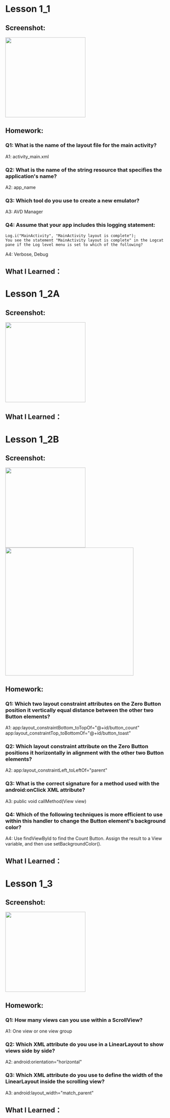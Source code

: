 # Lesson 1_1

## Screenshot:
<img src="https://raw.githubusercontent.com/anqizhao1024/cs5520project/gh-pages/_pics/lesson1_1_screenshot.PNG" width="250"/>

## Homework:

### Q1: What is the name of the layout file for the main activity?
A1: activity_main.xml

### Q2: What is the name of the string resource that specifies the application's name?
A2: app_name

### Q3: Which tool do you use to create a new emulator?
A3: AVD Manager

### Q4: Assume that your app includes this logging statement: 
	Log.i("MainActivity", "MainActivity layout is complete");
	You see the statement "MainActivity layout is complete" in the Logcat pane if the Log level menu is set to which of the following? 
A4: Verbose, Debug

## What I Learned：


# Lesson 1_2A

## Screenshot:
<img src="https://raw.githubusercontent.com/anqizhao1024/cs5520project/gh-pages/_pics/lesson1_2A_screenshot.PNG" width="250"/>

## What I Learned：

# Lesson 1_2B

## Screenshot:
<img src="https://raw.githubusercontent.com/anqizhao1024/cs5520project/gh-pages/_pics/Lesson1_2B_screenshot_01.PNG" width="250"/>

<img src="https://raw.githubusercontent.com/anqizhao1024/cs5520project/gh-pages/_pics/Lesson1_2B_screenshot_03.PNG" width="400"/>

## Homework:

### Q1: Which two layout constraint attributes on the Zero Button position it vertically equal distance between the other two Button elements? 
A1: app:layout_constraintBottom_toTopOf="@+id/button_count"
    app:layout_constraintTop_toBottomOf="@+id/button_toast"
    
### Q2: Which layout constraint attribute on the Zero Button positions it horizontally in alignment with the other two Button elements?
A2: app:layout_constraintLeft_toLeftOf="parent"

### Q3: What is the correct signature for a method used with the android:onClick XML attribute?
A3: public void callMethod(View view)

### Q4: Which of the following techniques is more efficient to use within this handler to change the Button element's background color? 
A4: Use findViewById to find the Count Button. Assign the result to a View variable, and then use setBackgroundColor().
 
## What I Learned：

# Lesson 1_3

## Screenshot:
<img src="https://raw.githubusercontent.com/anqizhao1024/cs5520project/gh-pages/_pics/Lesson1_3_screenshot.PNG" width="250"/>

## Homework:

### Q1: How many views can you use within a ScrollView?
A1: One view or one view group

### Q2: Which XML attribute do you use in a LinearLayout to show views side by side?
A2: android:orientation="horizontal"

### Q3: Which XML attribute do you use to define the width of the LinearLayout inside the scrolling view? 
A3: android:layout_width="match_parent"

## What I Learned：
